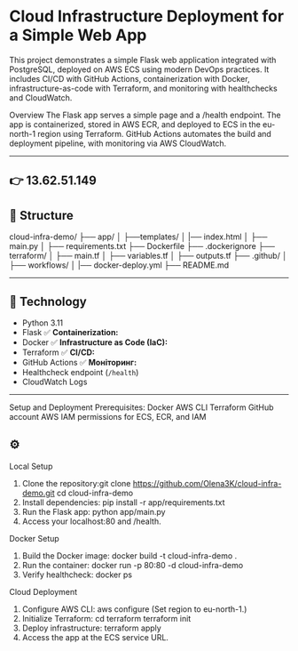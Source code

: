 # Cloud Infrastructure Deployment for a Simple Web App

This project demonstrates a simple Flask web application integrated with PostgreSQL, deployed on AWS ECS using modern DevOps practices. It includes CI/CD with GitHub Actions, containerization with Docker, infrastructure-as-code with Terraform, and monitoring with healthchecks and CloudWatch.

Overview
The Flask app serves a simple page and a /health endpoint. The app is containerized, stored in AWS ECR, and deployed to ECS in the eu-north-1 region using Terraform. GitHub Actions automates the build and deployment pipeline, with monitoring via AWS CloudWatch.

---

## 👉 13.62.51.149

## 📂 Structure

cloud-infra-demo/
├── app/
│ ├──templates/
│    |── index.html
│ ├── main.py
│ ├── requirements.txt
├── Dockerfile
├── .dockerignore
├── terraform/
│ ├── main.tf
│ ├── variables.tf
│ ├── outputs.tf
├── .github/
│ ├── workflows/
│    |── docker-deploy.yml
├── README.md

---

## 🧩 Technology

- Python 3.11
- Flask
  ✅ **Containerization:**
- Docker
  ✅ **Infrastructure as Code (IaC):**
- Terraform
  ✅ **CI/CD:**
- GitHub Actions
  ✅ **Моніторинг:**
- Healthcheck endpoint (`/health`)
- CloudWatch Logs

---
Setup and Deployment
Prerequisites:
Docker
AWS CLI
Terraform
GitHub account
AWS IAM permissions for ECS, ECR, and IAM

## ⚙️

Local Setup
1. Clone the repository:git clone https://github.com/Olena3K/cloud-infra-demo.git
       cd cloud-infra-demo
2. Install dependencies:
       pip install -r app/requirements.txt
3. Run the Flask app:
       python app/main.py
4. Access your localhost:80 and /health.



Docker Setup
1. Build the Docker image:
       docker build -t cloud-infra-demo .
2. Run the container:
       docker run -p 80:80 -d cloud-infra-demo
3. Verify healthcheck:
       docker ps


Cloud Deployment
1. Configure AWS CLI:
       aws configure 
       (Set region to eu-north-1.)
2. Initialize Terraform:
       cd terraform
       terraform init
3. Deploy infrastructure:
       terraform apply
4. Access the app at the ECS service URL.
